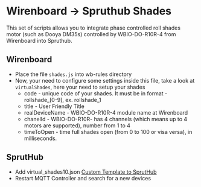 # Wirenboard -> Spruthub Shades

This set of scripts allows you to integrate phase controlled roll shades motor (such as Dooya DM35s) controlled by WBIO-DO-R10R-4 from Wirenboard into Spruthub.

## Wirenboard

* Place the file `shades.js` into wb-rules directory
* Now, your need to configure some settings inside this file, take a look at `virtualShades`, here your need to setup your shades
    * code - unique code of your shades. It must be in format - rollshade_[0-9], ex. rollshade_1
    * title - User Friendly Title
    * realDeviceName - WBIO-DO-R10R-4 module name at Wirenboard
    * chanelId - WBIO-DO-R10R- has 4 channels (which means up to 4 motors are supported), number from 1 to 4
    * timeToOpen - time full shades open (from 0 to 100 or visa versa), in milliseconds.
## SprutHub

* Add virtual_shades10.json [Custom Template to SprutHub](https://wiki.spruthub.ru/%D0%94%D0%BE%D0%B1%D0%B0%D0%B2%D0%BB%D0%B5%D0%BD%D0%B8%D0%B5_%D0%BA%D0%B0%D1%81%D1%82%D0%BE%D0%BC%D0%BD%D1%8B%D1%85_%D1%88%D0%B0%D0%B1%D0%BB%D0%BE%D0%BD%D0%BE%D0%B2_%D0%B4%D0%BB%D1%8F_%D0%BB%D1%8E%D0%B1%D1%8B%D1%85_%D1%83%D1%81%D1%82%D1%80%D0%BE%D0%B9%D1%81%D1%82%D0%B2)
* Restart MQTT Controller and search for a new devices